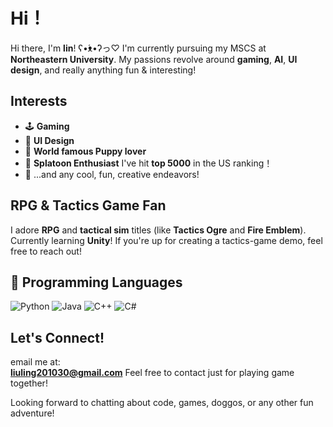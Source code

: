 # Hi！

Hi there, I'm **lin**!  ʕ•́ᴥ•̀ʔっ♡ 
I'm currently pursuing my MSCS at **Northeastern University**. My passions revolve around **gaming**, **AI**, **UI design**, and really anything fun & interesting!

## Interests
- 🕹️ **Gaming**
- 🎨 **UI Design**
- 🐶 **World famous Puppy lover** 
- 🌊 **Splatoon Enthusiast** I've hit **top 5000** in the US ranking！
- 🌸 ...and any cool, fun, creative endeavors!

## RPG & Tactics Game Fan
I adore **RPG** and **tactical sim** titles (like **Tactics Ogre** and **Fire Emblem**).  
Currently learning **Unity**! If you're up for creating a tactics-game demo, feel free to reach out!

## 🚀 Programming Languages

<p>
  <img src="https://img.shields.io/badge/Python-3776AB?style=for-the-badge&logo=python&logoColor=white" alt="Python">
  <img src="https://img.shields.io/badge/Java-ED8B00?style=for-the-badge&logo=java&logoColor=white" alt="Java">
  <img src="https://img.shields.io/badge/C%2B%2B-00599C?style=for-the-badge&logo=c%2B%2B&logoColor=white" alt="C++">
  <img src="https://img.shields.io/badge/C%23-239120?style=for-the-badge&logo=c-sharp&logoColor=white" alt="C#">
</p>


## Let's Connect!
email me at:  
**liuling201030@gmail.com**
Feel free to contact just for playing game together! 

Looking forward to chatting about code, games, doggos, or any other fun adventure! 
